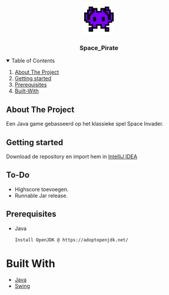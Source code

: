 <!-- PROJECT LOGO -->
<br />
<p align="center">
  <a href="https://github.com/MarcoGDev/SpacePirate/">
    <img src="images/Logo.png" alt="Logo" width="80" height="80">
  </a>

  <h3 align="center">Space_Pirate</h3>


<!-- TABLE OF CONTENTS -->
<details open="open">
  <summary>Table of Contents</summary>
  <ol>
    <li><a href="#about-the-project">About The Project</a></li>
    <li><a href="#Getting-started">Getting started</a></li>
    <li><a href="#Prerequisites">Prerequisites</a></li>
        <li><a href="#Built-With">Built-With</a></li>
  </ol>
</details>



<!-- ABOUT THE PROJECT -->
## About The Project
Een Java game gebasseerd op het klassieke spel Space Invader. 

## Getting started
Download de repository en import hem in [IntelliJ IDEA](https://www.jetbrains.com/idea/)

## To-Do  
  
  * Highscore toevoegen.
  * Runnable Jar release.


## Prerequisites
* Java
  ```sh
  Install OpenJDK @ https://adoptopenjdk.net/  
  ```
  

# Built With
* [Java](https://www.java.com/nl/)
* [Swing](https://docs.oracle.com/javase/7/docs/api/javax/swing/package-summary.html)
